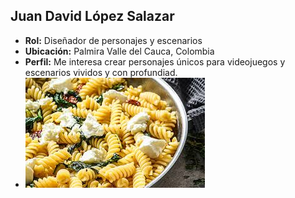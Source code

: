 ## Juan David López Salazar
- **Rol:** Diseñador de personajes y escenarios
- **Ubicación:** Palmira Valle del Cauca, Colombia
- **Perfil:** Me interesa crear personajes únicos para videojuegos y escenarios vividos y con profundiad.
- ![Foto de mi comida favorita](https://github.com/JuanDavidLopez098/-PV-Gatos-Negros/blob/Juan-David-Lopez-Salazar/Juan/PASTA.jpg?raw=true)
  
